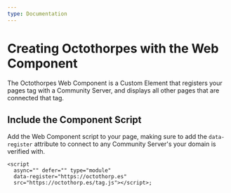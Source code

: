 ```yaml
---
type: Documentation
---
```


# Creating Octothorpes with the Web Component

The Octothorpes Web Component is a Custom Element that registers your pages tag with a Community Server, and displays all other pages that are connected that tag.

## Include the Component Script

Add the Web Component script to your page, making sure to add the `data-register` attribute to connect to any Community Server's your domain is verified with.

```
<script
  async="" defer="" type="module"
  data-register="https://octothorp.es"
  src="https://octothorp.es/tag.js"></script>;
```